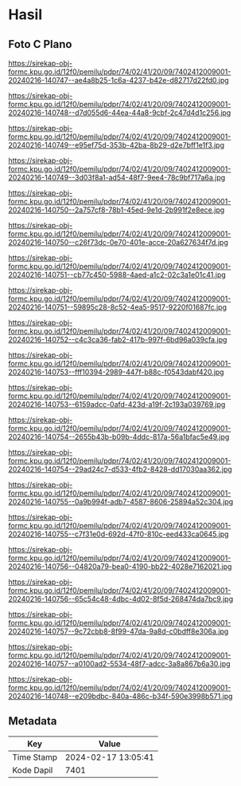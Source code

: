 # Hasil

## Foto C Plano

https://sirekap-obj-formc.kpu.go.id/12f0/pemilu/pdpr/74/02/41/20/09/7402412009001-20240216-140747--ae4a8b25-1c6a-4237-b42e-d82717d22fd0.jpg

https://sirekap-obj-formc.kpu.go.id/12f0/pemilu/pdpr/74/02/41/20/09/7402412009001-20240216-140748--d7d055d6-44ea-44a8-9cbf-2c47d4d1c256.jpg

https://sirekap-obj-formc.kpu.go.id/12f0/pemilu/pdpr/74/02/41/20/09/7402412009001-20240216-140749--e95ef75d-353b-42ba-8b29-d2e7bff1e1f3.jpg

https://sirekap-obj-formc.kpu.go.id/12f0/pemilu/pdpr/74/02/41/20/09/7402412009001-20240216-140749--3d03f8a1-ad54-48f7-9ee4-78c9bf717a6a.jpg

https://sirekap-obj-formc.kpu.go.id/12f0/pemilu/pdpr/74/02/41/20/09/7402412009001-20240216-140750--2a757cf8-78b1-45ed-9e1d-2b991f2e8ece.jpg

https://sirekap-obj-formc.kpu.go.id/12f0/pemilu/pdpr/74/02/41/20/09/7402412009001-20240216-140750--c26f73dc-0e70-401e-acce-20a627634f7d.jpg

https://sirekap-obj-formc.kpu.go.id/12f0/pemilu/pdpr/74/02/41/20/09/7402412009001-20240216-140751--cb77c450-5988-4aed-a1c2-02c3a1e01c41.jpg

https://sirekap-obj-formc.kpu.go.id/12f0/pemilu/pdpr/74/02/41/20/09/7402412009001-20240216-140751--59895c28-8c52-4ea5-9517-9220f01687fc.jpg

https://sirekap-obj-formc.kpu.go.id/12f0/pemilu/pdpr/74/02/41/20/09/7402412009001-20240216-140752--c4c3ca36-fab2-417b-997f-6bd96a039cfa.jpg

https://sirekap-obj-formc.kpu.go.id/12f0/pemilu/pdpr/74/02/41/20/09/7402412009001-20240216-140753--fff10394-2989-447f-b88c-f0543dabf420.jpg

https://sirekap-obj-formc.kpu.go.id/12f0/pemilu/pdpr/74/02/41/20/09/7402412009001-20240216-140753--6159adcc-0afd-423d-a19f-2c193a039769.jpg

https://sirekap-obj-formc.kpu.go.id/12f0/pemilu/pdpr/74/02/41/20/09/7402412009001-20240216-140754--2655b43b-b09b-4ddc-817a-56a1bfac5e49.jpg

https://sirekap-obj-formc.kpu.go.id/12f0/pemilu/pdpr/74/02/41/20/09/7402412009001-20240216-140754--29ad24c7-d533-4fb2-8428-dd17030aa362.jpg

https://sirekap-obj-formc.kpu.go.id/12f0/pemilu/pdpr/74/02/41/20/09/7402412009001-20240216-140755--0a9b994f-adb7-4587-8606-25894a52c304.jpg

https://sirekap-obj-formc.kpu.go.id/12f0/pemilu/pdpr/74/02/41/20/09/7402412009001-20240216-140755--c7f31e0d-692d-47f0-810c-eed433ca0645.jpg

https://sirekap-obj-formc.kpu.go.id/12f0/pemilu/pdpr/74/02/41/20/09/7402412009001-20240216-140756--04820a79-bea0-4190-bb22-4028e7162021.jpg

https://sirekap-obj-formc.kpu.go.id/12f0/pemilu/pdpr/74/02/41/20/09/7402412009001-20240216-140756--65c54c48-4dbc-4d02-8f5d-268474da7bc9.jpg

https://sirekap-obj-formc.kpu.go.id/12f0/pemilu/pdpr/74/02/41/20/09/7402412009001-20240216-140757--9c72cbb8-8f99-47da-9a8d-c0bdff8e306a.jpg

https://sirekap-obj-formc.kpu.go.id/12f0/pemilu/pdpr/74/02/41/20/09/7402412009001-20240216-140757--a0100ad2-5534-48f7-adcc-3a8a867b6a30.jpg

https://sirekap-obj-formc.kpu.go.id/12f0/pemilu/pdpr/74/02/41/20/09/7402412009001-20240216-140748--e209bdbc-840a-486c-b34f-590e3998b571.jpg


## Metadata

| Key        | Value               |
| ---------- | ------------------- |
| Time Stamp | 2024-02-17 13:05:41 |
| Kode Dapil | 7401                |



